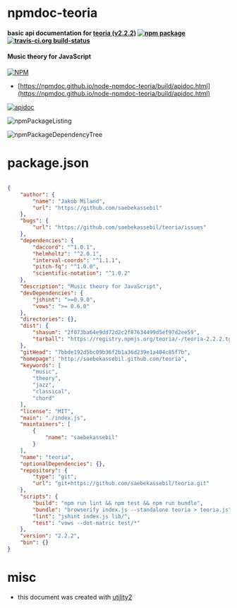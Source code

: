 # npmdoc-teoria

#### basic api documentation for  [teoria (v2.2.2)](http://saebekassebil.github.com/teoria)  [![npm package](https://img.shields.io/npm/v/npmdoc-teoria.svg?style=flat-square)](https://www.npmjs.org/package/npmdoc-teoria) [![travis-ci.org build-status](https://api.travis-ci.org/npmdoc/node-npmdoc-teoria.svg)](https://travis-ci.org/npmdoc/node-npmdoc-teoria)

#### Music theory for JavaScript

[![NPM](https://nodei.co/npm/teoria.png?downloads=true&downloadRank=true&stars=true)](https://www.npmjs.com/package/teoria)

- [https://npmdoc.github.io/node-npmdoc-teoria/build/apidoc.html](https://npmdoc.github.io/node-npmdoc-teoria/build/apidoc.html)

[![apidoc](https://npmdoc.github.io/node-npmdoc-teoria/build/screenCapture.buildCi.browser.%252Ftmp%252Fbuild%252Fapidoc.html.png)](https://npmdoc.github.io/node-npmdoc-teoria/build/apidoc.html)

![npmPackageListing](https://npmdoc.github.io/node-npmdoc-teoria/build/screenCapture.npmPackageListing.svg)

![npmPackageDependencyTree](https://npmdoc.github.io/node-npmdoc-teoria/build/screenCapture.npmPackageDependencyTree.svg)



# package.json

```json

{
    "author": {
        "name": "Jakob Miland",
        "url": "https://github.com/saebekassebil"
    },
    "bugs": {
        "url": "https://github.com/saebekassebil/teoria/issues"
    },
    "dependencies": {
        "daccord": "^1.0.1",
        "helmholtz": "^2.0.1",
        "interval-coords": "^1.1.1",
        "pitch-fq": "^1.0.0",
        "scientific-notation": "^1.0.2"
    },
    "description": "Music theory for JavaScript",
    "devDependencies": {
        "jshint": ">=0.9.0",
        "vows": ">= 0.6.0"
    },
    "directories": {},
    "dist": {
        "shasum": "2f073ba64e9dd72d2c2f87634499d5ef97d2ee59",
        "tarball": "https://registry.npmjs.org/teoria/-/teoria-2.2.2.tgz"
    },
    "gitHead": "7bbde192d5bc09b36f2b1a36d239e1a404c85f7b",
    "homepage": "http://saebekassebil.github.com/teoria",
    "keywords": [
        "music",
        "theory",
        "jazz",
        "classical",
        "chord"
    ],
    "license": "MIT",
    "main": "./index.js",
    "maintainers": [
        {
            "name": "saebekassebil"
        }
    ],
    "name": "teoria",
    "optionalDependencies": {},
    "repository": {
        "type": "git",
        "url": "git+https://github.com/saebekassebil/teoria.git"
    },
    "scripts": {
        "build": "npm run lint && npm test && npm run bundle",
        "bundle": "browserify index.js --standalone teoria > teoria.js",
        "lint": "jshint index.js lib/",
        "test": "vows --dot-matric test/*"
    },
    "version": "2.2.2",
    "bin": {}
}
```



# misc
- this document was created with [utility2](https://github.com/kaizhu256/node-utility2)
